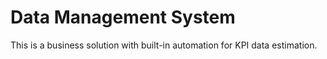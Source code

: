 # Data Management System

This is a business solution with built-in automation for KPI data estimation.  
